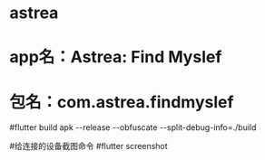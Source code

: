 # astrea

# app名：Astrea: Find Myslef
# 包名：com.astrea.findmyslef
#flutter build apk --release --obfuscate --split-debug-info=./build

#给连接的设备截图命令
#flutter screenshot